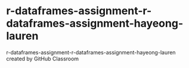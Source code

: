 # r-dataframes-assignment-r-dataframes-assignment-hayeong-lauren
r-dataframes-assignment-r-dataframes-assignment-hayeong-lauren created by GitHub Classroom
